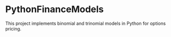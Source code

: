 # PythonFinanceModels
This project implements binomial and trinomial models in Python for options pricing.
